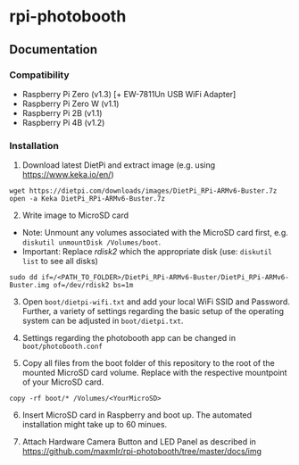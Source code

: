# rpi-photobooth

## Documentation

### Compatibility
- Raspberry Pi Zero (v1.3) [+ EW-7811Un USB WiFi Adapter]
- Raspberry Pi Zero W (v1.1)
- Raspberry Pi 2B (v1.1)
- Raspberry Pi 4B (v1.2)

### Installation

1. Download latest DietPi and extract image (e.g. using https://www.keka.io/en/) 

```
wget https://dietpi.com/downloads/images/DietPi_RPi-ARMv6-Buster.7z
open -a Keka DietPi_RPi-ARMv6-Buster.7z
```

2. Write image to MicroSD card

- Note: Unmount any volumes associated with the MicroSD card first, e.g. `diskutil unmountDisk /Volumes/boot`.
- Important: Replace *rdisk2* which the appropriate disk (use: `diskutil list` to see all disks)
```
sudo dd if=/<PATH_TO_FOLDER>/DietPi_RPi-ARMv6-Buster/DietPi_RPi-ARMv6-Buster.img of=/dev/rdisk2 bs=1m
```

3. Open `boot/dietpi-wifi.txt` and add your local WiFi SSID and Password. Further, a variety of settings regarding the basic setup of the operating system can be adjusted in `boot/dietpi.txt`.

4. Settings regarding the photobooth app can be changed in `boot/photobooth.conf`

5. Copy all files from the boot folder of this repository to the root of the mounted MicroSD card volume. Replace <YourMicroSD> with the respective mountpoint of your MicroSD card.

```
copy -rf boot/* /Volumes/<YourMicroSD>
```

6. Insert MicroSD card in Raspberry and boot up. The automated installation might take up to 60 minues.

7. Attach Hardware Camera Button and LED Panel as described in https://github.com/maxmlr/rpi-photobooth/tree/master/docs/img
